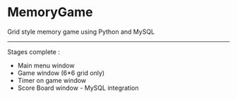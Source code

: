 # MemoryGame
Grid style memory game using Python and MySQL

-----------------------------------------------------------------------------------------------------------------------------------------
Stages complete :
- Main menu window
- Game window (6*6 grid only)
- Timer on game window
- Score Board window - MySQL integration

